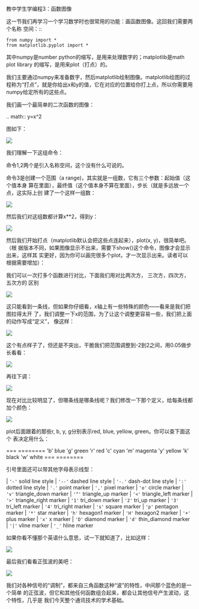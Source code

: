     
教中学生学编程3：函数图像

这一节我们再学习一个学习数学时也很常用的功能：画函数图像。这回我们需要两个名称
空间：::

	from numpy import *
	from matplotlib.pyplot import *

其中numpy是number python的缩写，是用来处理数字的；matplotlib是math plot library
的缩写，是用来plot（打点）的。

我们主要通过numpy来准备数字，然后matplotlib绘制图像。matplotlib绘图的过程称为“打点”，就是你给出x和y的值，它在对应的位置给你打上点，所以你需要用numpy给定所有的这些点。

我们画一个最简单的二次函数的图像：

  .. math:: y=x^2

图如下：

![](_static/二次函数绘图.jpg)
  
我们理解一下这组命令：

命令1,2两个是引入名称空间，这个没有什么可说的。

命令3是创建一个范围（a range)，其实就是一组数，它有三个参数：起始值（这个值本身
算在里面），最终值（这个值本身不算在里面），步长（就是多远放一个点，这实际上创
建了一个这样一组数：

![](_static/ipython集合1.jpg)

然后我们对这组数都计算x**2，得到y：

![](_static/ipython集合2.jpg)

然后我们开始打点（matplotlib默认会把这些点连起来），plot(x, y)，很简单吧。（根
据版本不同，如果图像显示不出来，需要下show()这个命令，图像才会显示出来，这样其
实更好，因为你可以画完很多个plot，才一次显示出来。读者可以根据需要增加）：

我们可以一次打多个函数进行对比，下面我们用对比两次方， 三次方，四次方，五次方的
区别

![](_static/代数函数图像对比1.jpg)

这只能看到一条线，但如果你仔细看，x轴上有一些特殊的颜色——看来是我们把图拉得太开
了，我们调整一下x的范围，为了让这个调整更容易一些，我们把上面的动作写成“定义”，
像这样：

![](_static/代数函数图像对比2.jpg)

这个有点样子了，但还是不突出，干脆我们把范围调整到-2到2之间，用0.05做步长看看：

![](_static/代数函数图像对比3.jpg)

再往下调：

![](_static/代数函数图像对比4.jpg)

现在对比比较明显了，但哪条线是哪条线呢？我们修改一下那个定义，给每条线都加个颜色：

![](_static/代数函数图像对比5.jpg)

plot后面跟着的那些r, b, y, g分别表示red, blue, yellow, green。你可以查下面这个
表决定用什么：

=== ========
'b' blue
'g' green
'r' red
'c' cyan
'm' magenta
'y' yellow
'k' black
'w' white
=== ========

引号里面还可以带其他字母表示线型：

  | ``'-'``  solid line style
  | ``'--'`` dashed line style
  | ``'-.'`` dash-dot line style
  | ``':'``  dotted line style
  | ``'.'``  point marker
  | ``','``  pixel marker
  | ``'o'``  circle marker
  | ``'v'``  triangle_down marker
  | ``'^'``  triangle_up marker
  | ``'<'``  triangle_left marker
  | ``'>'``  triangle_right marker
  | ``'1'``  tri_down marker
  | ``'2'``  tri_up marker
  | ``'3'``  tri_left marker
  | ``'4'``  tri_right marker
  | ``'s'``  square marker
  | ``'p'``  pentagon marker
  | ``'*'``  star marker
  | ``'h'``  hexagon1 marker
  | ``'H'``  hexagon2 marker
  | ``'+'``  plus marker
  | ``'x'``  x marker
  | ``'D'``  diamond marker
  | ``'d'``  thin_diamond marker
  | ``'|'``  vline marker
  | ``'_'``  hline marker

如果你看不懂那个英语什么意思，试一下就知道了，比如这样：

![](_static/代数函数图像对比6.jpg)

最后我们看看正弦波的美吧：

![](_static/ipython画正弦波.jpg)

我们对各种信号的“调制”，都来自三角函数这种“波”的特性，中间那个蓝色的是一个简单
的正弦波，但它和其他任何函数组合起来，都会让其他信号产生波动，这个特性，几乎是
我们今天整个通讯技术的学术基础。
